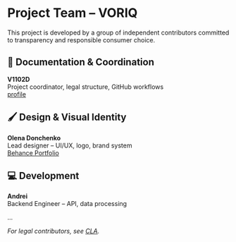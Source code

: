 # Project Team – VORIQ

This project is developed by a group of independent contributors committed to transparency and responsible consumer choice.

## 📘 Documentation & Coordination

**V1102D**
<br>
Project coordinator, legal structure, GitHub workflows
<br>
[profile](https://github.com/V1102D)
<br>

## 🖌️ Design & Visual Identity

**Olena Donchenko**
<br>
Lead designer – UI/UX, logo, brand system
<br>
[Behance Portfolio](https://www.behance.net/donchenkoelena100)
<br>

## 💻 Development

**Andrei**
<br>
Backend Engineer – API, data processing
<br>

... 






*For legal contributors, see [CLA](../CLA.md).*
